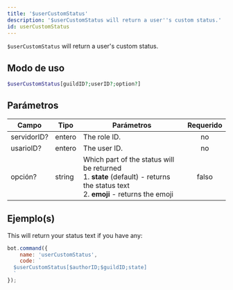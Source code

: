 ```yaml
---
title: '$userCustomStatus'
description: '$userCustomStatus will return a user''s custom status.'
id: userCustomStatus
---
```


`$userCustomStatus` will return a user's custom status.

## Modo de uso

```php
$userCustomStatus[guildID?;userID?;option?]
```

## Parámetros

| Campo       | Tipo   | Parámetros                                                                                                                                            | Requerido |
| ----------- | ------ | ----------------------------------------------------------------------------------------------------------------------------------------------------- |:---------:|
| servidorID? | entero | The role ID.                                                                                                                                          |    no     |
| usarioID?   | entero | The user ID.                                                                                                                                          |    no     |
| opción?     | string | Which part of the status will be returned <br /> 1. **state** (default) - returns the status text <br /> 2. **emoji** - returns the emoji |   falso   |

## Ejemplo(s)

This will return your status text if you have any:

```javascript
bot.command({
    name: 'userCustomStatus',
    code: `
  $userCustomStatus[$authorID;$guildID;state]
  `
});
```
